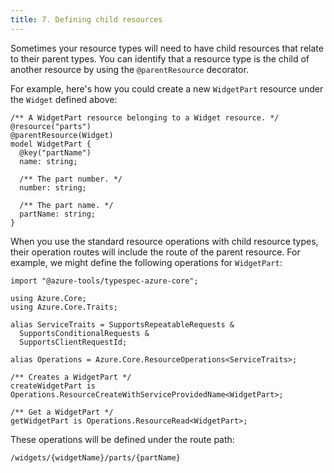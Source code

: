 ```yaml
---
title: 7. Defining child resources
---
```


Sometimes your resource types will need to have child resources that relate to their parent types. You can identify that a resource type is the child of another resource by using the `@parentResource` decorator.

For example, here's how you could create a new `WidgetPart` resource under the `Widget` defined above:

```typespec
/** A WidgetPart resource belonging to a Widget resource. */
@resource("parts")
@parentResource(Widget)
model WidgetPart {
  @key("partName")
  name: string;

  /** The part number. */
  number: string;

  /** The part name. */
  partName: string;
}
```

When you use the standard resource operations with child resource types, their operation routes will include the route of the parent resource. For example, we might define the following operations for `WidgetPart`:

```typespec
import "@azure-tools/typespec-azure-core";

using Azure.Core;
using Azure.Core.Traits;

alias ServiceTraits = SupportsRepeatableRequests &
  SupportsConditionalRequests &
  SupportsClientRequestId;

alias Operations = Azure.Core.ResourceOperations<ServiceTraits>;

/** Creates a WidgetPart */
createWidgetPart is Operations.ResourceCreateWithServiceProvidedName<WidgetPart>;

/** Get a WidgetPart */
getWidgetPart is Operations.ResourceRead<WidgetPart>;
```

These operations will be defined under the route path:

```
/widgets/{widgetName}/parts/{partName}
```
